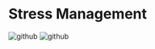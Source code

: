 # Stress Management
![github](https://img.shields.io/badge/Python-0000e6?logoColor=white) ![github](https://img.shields.io/badge/Python-0000d6?logoColor=white)
